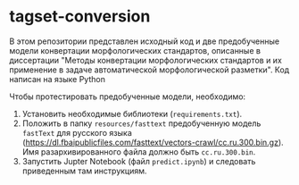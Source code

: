 # tagset-conversion
В этом репозитории представлен исходный код и две предобученные модели конвертации морфологических стандартов, описанные в диссертации "Методы конвертации морфологических стандартов и их применение в задаче автоматической морфологической разметки". Код написан на языке Python

Чтобы протестировать предобученные модели, необходимо:

1. Установить необходимые библиотеки (`requirements.txt`).
2. Положить в папку `resources/fasttext` предобученную модель `fastText` для русского языка (https://dl.fbaipublicfiles.com/fasttext/vectors-crawl/cc.ru.300.bin.gz). Имя разархивированного файла должно быть `cc.ru.300.bin`.
3. Запустить Jupter Notebook (файл `predict.ipynb`) и следовать приведенным там инструкциям.
